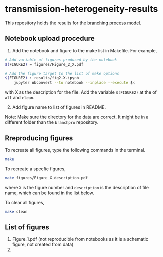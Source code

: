 # transmission-heterogeneity-results

This repository holds the results for the [branching process model](https://github.com/SABS-R3-Epidemiology/branchpro).

## Notebook upload procedure
1. Add the notebook and figure to the make list in Makefile. For example,
```bash
# Add variable of figures produced by the notebook
$(FIGURE2) = figures/Figure_2_X.pdf

# Add the figure target to the list of make options
$(FIGURE2) : results/fig2-X.ipynb
	jupyter nbconvert --to notebook --inplace --execute $<
```
with X as the description for the file. Add the variable `$(FIGURE2)` at the of `all` and `clean`.

2. Add figure name to list of figures in README.

Note: Make sure the directory for the data are correct. It might be in a different folder than the `branchpro` repository.

## Rreproducing figures
To recreate all figures, type the following commands in the terminal.
```bash
make
```

To recreate a specfic figures,
```bash
make figures/Figure_X_description.pdf
```
where `X` is the figure number and `description` is the description of file name, which can be found in the list below.

To clear all figures,
```bash
make clean
```

## List of figures
1. Figure_1.pdf (not reproducible from notebooks as it is a schematic figure, not created from data)
2. 
